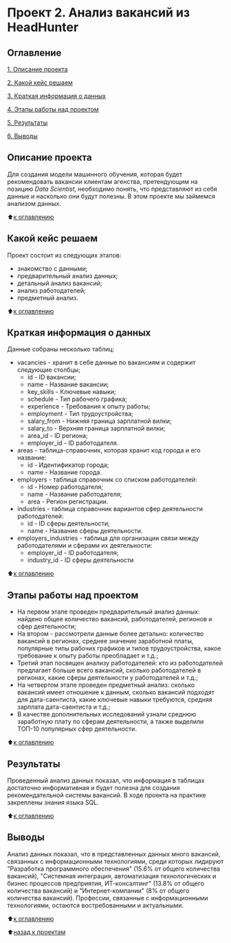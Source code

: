 # Проект 2. Анализ вакансий из HeadHunter

## Оглавление
[1. Описание проекта](https://github.com/an-petruhin/My_Projects/tree/master/Project_2#Описание-проекта)

[2. Какой кейс решаем](https://github.com/an-petruhin/My_Projects/tree/master/Project_2#Какой-кейс-решаем)

[3. Краткая информация о данных](https://github.com/an-petruhin/My_Projects/tree/master/Project_2#Краткая-информация-о-данных)

[4. Этапы работы над проектом](https://github.com/an-petruhin/My_Projects/tree/master/Project_2#Этапы-работы-над-проектом)

[5. Результаты](https://github.com/an-petruhin/My_Projects/tree/master/Project_2#Результаты)

[6. Выводы](https://github.com/an-petruhin/My_Projects/tree/master/Project_2#Выводы)

## Описание проекта

Для создания модели машинного обучения, которая будет рекомендовать вакансии клиентам агенства, претендующим на позицию *Data Scientist*, необходимо понять, что представляют из себя данные и насколько они будут полезны. В этом проекте мы займемся анализом данных.

:arrow_up:[к оглавлению](https://github.com/an-petruhin/My_Projects/tree/master/Project_2#Оглавление)

## Какой кейс решаем

Проект состоит из следующих этапов:
- знакомство с данными;
- предварительный анализ данных;
- детальный анализ вакансий;
- анализ работодателей;
- предметный анализ.

:arrow_up:[к оглавлению](https://github.com/an-petruhin/My_Projects/tree/master/Project_2#Оглавление)

## Краткая информация о данных

Данные собраны несколько таблиц:
- vacancies - хранит в себе данные по вакансиям и содержит следующие столбцы;
    - id - ID вакансии;
    - name - Название вакансии;
    - key_skills - Ключевые навыки;
    - schedule - Тип рабочего графика;
    - experience - Требования к опыту работы;
    - employment - Тип трудоустройства;
    - salary_from - Нижняя граница зарплатной вилки;
    - salary_to - Верхняя граница зарплатной вилки;
    - area_id - ID региона;
    - employer_id - ID работодателя.
- areas - таблица-справочник, которая хранит код города и его название:
    - id - Идентификатор города;
    - name - Название города.
- employers - таблица справочник со списком работодателей:
    - id - Номер работодателя;
    - name - Название работодателя;
    - area - Регион регистрации.
- industries - таблица справочник вариантов сфер деятельности работодателей:
    - id - ID сферы деятельности;
    - name - Название сферы деятельности.
- employers_industries - таблица для организации связи между работодателями и сферами их деятельности:
    - employer_id - ID работодателя;
    - industry_id - ID сферы деятельности

:arrow_up:[к оглавлению](https://github.com/an-petruhin/My_Projects/tree/master/Project_2#Оглавление)

## Этапы работы над проектом

- На первом этапе проведен предварительный анализ данных: найдено общее количество вакансий, работодателей, регионов и сфер деятельности;
- На втором - рассмотрели данные более детально: количество вакансий в регионах, среднее значение заработной платы, популярные типы рабочих графиков и типов трудоустройства, какое требование к опыту работы преобладает и т.д.;
- Третий этап посвящен анализу работодателей: кто из работодателей предлагает больше всего вакансий, сколько работодателей в регионах, какие сферы деятельности у работодателей и т.д.;
- На четвертом этапе проведен предметный анализ: сколько вакансий имеет отношение к данным, сколько вакансий подходят для дата-саентиста, какие ключевые навыки требуются, средняя зарплата дата-саентиста и т.д.;
- В качестве дополнительных исследований узнали среднюю заработную плату по сферам деятельности, а также выделили ТОП-10 популярных сфер деятельности.

:arrow_up:[к оглавлению](https://github.com/an-petruhin/My_Projects/tree/master/Project_2#Оглавление)

## Результаты

Проведенный анализ данных показал, что информация в таблицах достаточно информативная и будет полезна для создания рекомендательной системы вакансий. В ходе проекта на практике закреплены знания языка SQL.

:arrow_up:[к оглавлению](https://github.com/an-petruhin/My_Projects/tree/master/Project_2#Оглавление)

## Выводы

Анализ данных показал, что в представленных данных много вакансий, связанных с информационными технологиями, среди которых лидируют "Разработка программного обеспечения" (15.6% от общего количества вакансий), "Системная интеграция, автоматизация технологических и бизнес процессов предприятия, ИТ-консалтинг" (13.8% от общего количества вакансий) и "Интернет-компании" (8% от общего количества вакансий). Профессии, связанные с информационными технологиями, остаются востребованными и актуальными.

:arrow_up:[к оглавлению](https://github.com/an-petruhin/My_Projects/tree/master/Project_2#Оглавление)

:arrow_up:[назад к проектам](https://github.com/an-petruhin/My_projects#Проекты)
